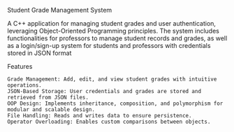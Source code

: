 Student Grade Management System

A C++ application for managing student grades and user authentication, leveraging Object-Oriented Programming principles. The system includes functionalities for professors to manage student records and grades, as well as a login/sign-up system for students and professors with credentials stored in JSON format

Features

    Grade Management: Add, edit, and view student grades with intuitive operations.
    JSON-Based Storage: User credentials and grades are stored and retrieved from JSON files.
    OOP Design: Implements inheritance, composition, and polymorphism for modular and scalable design.
    File Handling: Reads and writes data to ensure persistence.
    Operator Overloading: Enables custom comparisons between objects.